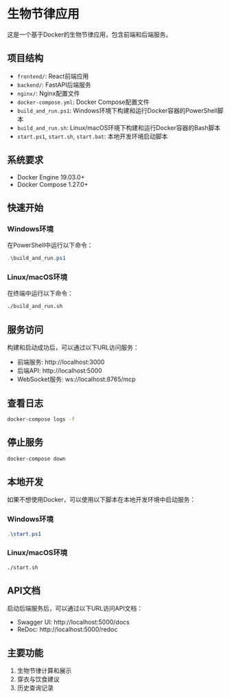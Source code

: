# 生物节律应用

这是一个基于Docker的生物节律应用，包含前端和后端服务。

## 项目结构

- `frontend/`: React前端应用
- `backend/`: FastAPI后端服务
- `nginx/`: Nginx配置文件
- `docker-compose.yml`: Docker Compose配置文件
- `build_and_run.ps1`: Windows环境下构建和运行Docker容器的PowerShell脚本
- `build_and_run.sh`: Linux/macOS环境下构建和运行Docker容器的Bash脚本
- `start.ps1`, `start.sh`, `start.bat`: 本地开发环境启动脚本

## 系统要求

- Docker Engine 19.03.0+
- Docker Compose 1.27.0+

## 快速开始

### Windows环境

在PowerShell中运行以下命令：

```powershell
.\build_and_run.ps1
```

### Linux/macOS环境

在终端中运行以下命令：

```bash
./build_and_run.sh
```

## 服务访问

构建和启动成功后，可以通过以下URL访问服务：

- 前端服务: http://localhost:3000
- 后端API: http://localhost:5000
- WebSocket服务: ws://localhost:8765/mcp

## 查看日志

```bash
docker-compose logs -f
```

## 停止服务

```bash
docker-compose down
```

## 本地开发

如果不想使用Docker，可以使用以下脚本在本地开发环境中启动服务：

### Windows环境

```powershell
.\start.ps1
```

### Linux/macOS环境

```bash
./start.sh
```

## API文档

启动后端服务后，可以通过以下URL访问API文档：

- Swagger UI: http://localhost:5000/docs
- ReDoc: http://localhost:5000/redoc

## 主要功能

1. 生物节律计算和展示
2. 穿衣与饮食建议
3. 历史查询记录
